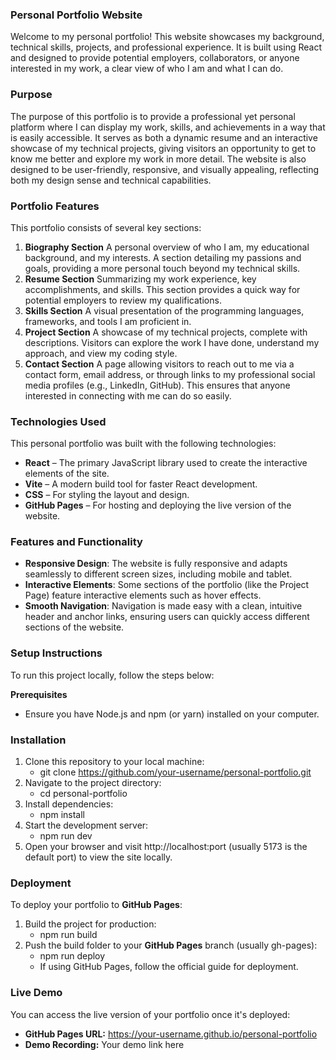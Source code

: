 ### Personal Portfolio Website

Welcome to my personal portfolio! This website showcases my background, technical skills, projects, and professional experience. It is built using React and designed to provide potential employers, collaborators, or anyone interested in my work, a clear view of who I am and what I can do.

### Purpose
The purpose of this portfolio is to provide a professional yet personal platform where I can display my work, skills, and achievements in a way that is easily accessible. It serves as both a dynamic resume and an interactive showcase of my technical projects, giving visitors an opportunity to get to know me better and explore my work in more detail. The website is also designed to be user-friendly, responsive, and visually appealing, reflecting both my design sense and technical capabilities.


### Portfolio Features
This portfolio consists of several key sections:
1. **Biography Section**
A personal overview of who I am, my educational background, and my interests.
A section detailing my passions and goals, providing a more personal touch beyond my technical skills.
2. **Resume Section**
Summarizing my work experience, key accomplishments, and skills.
This section provides a quick way for potential employers to review my qualifications.
3. **Skills Section**
A visual presentation of the programming languages, frameworks, and tools I am proficient in.
4. **Project Section**
A showcase of my technical projects, complete with descriptions.
Visitors can explore the work I have done, understand my approach, and view my coding style.
5. **Contact Section**
A page allowing visitors to reach out to me via a contact form, email address, or through links to my professional social media profiles (e.g., LinkedIn, GitHub).
This ensures that anyone interested in connecting with me can do so easily.

### Technologies Used
This personal portfolio was built with the following technologies:
- **React** – The primary JavaScript library used to create the interactive elements of the site.
- **Vite** – A modern build tool for faster React development.
- **CSS** – For styling the layout and design.
- **GitHub Pages** – For hosting and deploying the live version of the website.

### Features and Functionality
- **Responsive Design**: The website is fully responsive and adapts seamlessly to different screen sizes, including mobile and tablet.
- **Interactive Elements**: Some sections of the portfolio (like the Project Page) feature interactive elements such as hover effects.
- **Smooth Navigation**: Navigation is made easy with a clean, intuitive header and anchor links, ensuring users can quickly access different sections of the website.

### Setup Instructions
To run this project locally, follow the steps below:

**Prerequisites**
- Ensure you have Node.js and npm (or yarn) installed on your computer.


### Installation
1. Clone this repository to your local machine:
    * git clone https://github.com/your-username/personal-portfolio.git
2. Navigate to the project directory:
    * cd personal-portfolio
3. Install dependencies:
    * npm install
4. Start the development server:
    * npm run dev
5. Open your browser and visit http://localhost:port (usually 5173 is the default port) to view the site locally.

### Deployment
To deploy your portfolio to **GitHub Pages**:

1. Build the project for production:
    * npm run build
2. Push the build folder to your **GitHub Pages** branch (usually gh-pages):
    * npm run deploy
    * If using GitHub Pages, follow the official guide for deployment.

### Live Demo
You can access the live version of your portfolio once it's deployed:

- **GitHub Pages URL:**
https://your-username.github.io/personal-portfolio
- **Demo Recording:**
Your demo link here

